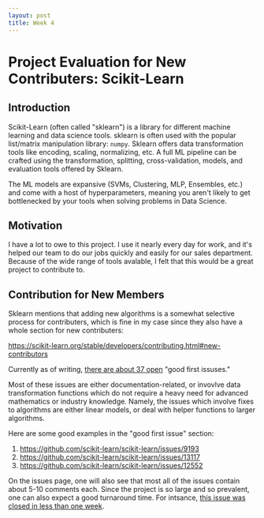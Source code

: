 ```yaml
---
layout: post
title: Week 4
---
```


# Project Evaluation for New Contributers: Scikit-Learn

## Introduction

Scikit-Learn (often called "sklearn") is a library for different machine
learning and data science tools. sklearn is often used with the popular
list/matrix manipulation library: `numpy`. Sklearn offers data
transformation tools like encoding, scaling, normalizing, etc. A full ML
pipeline can be crafted using the transformation, splitting, cross-validation,
models, and evaluation tools offered by Sklearn.

The ML models are expansive (SVMs, Clustering, MLP, Ensembles, etc.) and come
with a host of hyperparameters, meaning you aren't likely to get bottlenecked
by your tools when solving problems in Data Science.

## Motivation

I have a lot to owe to this project. I use it nearly every day for work,
and it's helped our team to do our jobs quickly and easily for our sales
department. Because of the wide range of tools avalable, I felt that this
would be a great project to contribute to.

## Contribution for New Members

Sklearn mentions that adding new algorithms is a somewhat selective process
for contributers, which is fine in my case since they also have a whole
section for new contributers:

https://scikit-learn.org/stable/developers/contributing.html#new-contributors

Currently as of writing, [there are about 37 open](https://github.com/scikit-learn/scikit-learn/labels/good%20first%20issue) "good first issuses."

Most of these issues are either documentation-related, or invovlve data
transformation functions which do not require a heavy need for advanced
mathematics or industry knowledge. Namely, the issues which involve
fixes to algorithms are either linear models, or deal with helper functions
to larger algorithms.

Here are some good examples in the "good first issue" section:

1. https://github.com/scikit-learn/scikit-learn/issues/9193
2. https://github.com/scikit-learn/scikit-learn/issues/13117
3. https://github.com/scikit-learn/scikit-learn/issues/12552

On the issues page, one will also see that most all of the issues contain
about 5-10 comments each. Since the project is so large and so prevalent,
one can also expect a good turnaround time. For intsance, [this issue was closed in less than one week](https://github.com/scikit-learn/scikit-learn/issues/12949).
